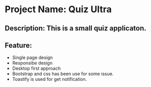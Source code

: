 # Project Name: Quiz Ultra

## Description: This is a small quiz applicaton.

## Feature:

- Single page design
- Responsibe design
- Desktop first approach
- Bootstrap and css has been use for some issue.
- Toastify is used for get notification.
